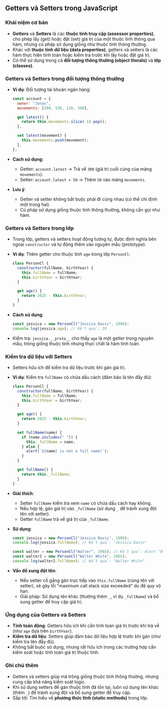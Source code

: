 ## Getters và Setters trong JavaScript

### Khái niệm cơ bản

- **Getters** và **Setters** là các **thuộc tính truy cập (assessor properties)**, cho phép lấy (get) hoặc đặt (set) giá trị của một thuộc tính thông qua hàm, nhưng cú pháp sử dụng giống như thuộc tính thông thường.
- Khác với **thuộc tính dữ liệu (data properties)**, getters và setters là các hàm thực hiện tính toán hoặc kiểm tra trước khi lấy hoặc đặt giá trị.
- Có thể sử dụng trong cả **đối tượng thông thường (object literals)** và **lớp (classes)**.

### Getters và Setters trong đối tượng thông thường

- **Ví dụ**: Đối tượng tài khoản ngân hàng:

  ```javascript
  const account = {
    owner: "Jonas",
    movements: [200, 530, 120, 300],

    get latest() {
      return this.movements.slice(-1).pop();
    },

    set latest(movement) {
      this.movements.push(movement);
    },
  };
  ```

- **Cách sử dụng**:
  - Getter: `account.latest` → Trả về `300` (giá trị cuối cùng của mảng `movements`).
  - Setter: `account.latest = 50` → Thêm `50` vào mảng `movements`.
- **Lưu ý**:
  - Getter và setter không bắt buộc phải đi cùng nhau (có thể chỉ định một trong hai).
  - Cú pháp sử dụng giống thuộc tính thông thường, không cần gọi như hàm.

### Getters và Setters trong lớp

- Trong lớp, getters và setters hoạt động tương tự, được định nghĩa bên ngoài `constructor` và tự động thêm vào nguyên mẫu (prototype).
- **Ví dụ**: Thêm getter cho thuộc tính `age` trong lớp `PersonCl`:

  ```javascript
  class PersonCl {
    constructor(fullName, birthYear) {
      this.fullName = fullName;
      this.birthYear = birthYear;
    }

    get age() {
      return 2025 - this.birthYear;
    }
  }
  ```

- **Cách sử dụng**:
  ```javascript
  const jessica = new PersonCl("Jessica Davis", 1996);
  console.log(jessica.age); // Kết quả: 29
  ```
- Kiểm tra: `jessica.__proto__` cho thấy `age` là một getter trong nguyên mẫu, trông giống thuộc tính nhưng thực chất là hàm tính toán.

### Kiểm tra dữ liệu với Setters

- Setters hữu ích để kiểm tra dữ liệu trước khi gán giá trị.
- **Ví dụ**: Kiểm tra `fullName` có chứa dấu cách (đảm bảo là tên đầy đủ):

  ```javascript
  class PersonCl {
    constructor(fullName, birthYear) {
      this.fullName = fullName;
      this.birthYear = birthYear;
    }

    get age() {
      return 2025 - this.birthYear;
    }

    set fullName(name) {
      if (name.includes(" ")) {
        this._fullName = name;
      } else {
        alert(`${name} is not a full name!`);
      }
    }

    get fullName() {
      return this._fullName;
    }
  }
  ```

- **Giải thích**:
  - Setter `fullName` kiểm tra xem `name` có chứa dấu cách hay không.
  - Nếu hợp lệ, gán giá trị vào `_fullName` (sử dụng `_` để tránh xung đột tên với setter).
  - Getter `fullName` trả về giá trị của `_fullName`.
- **Sử dụng**:

  ```javascript
  const jessica = new PersonCl("Jessica Davis", 1996);
  console.log(jessica.fullName); // Kết quả: "Jessica Davis"

  const walter = new PersonCl("Walter", 1965); // Kết quả: Alert "Walter is not a full name!"
  const walter2 = new PersonCl("Walter White", 1965);
  console.log(walter2.fullName); // Kết quả: "Walter White"
  ```

- **Vấn đề xung đột tên**:
  - Nếu setter cố gắng gán trực tiếp vào `this.fullName` (cùng tên với setter), sẽ gây lỗi "maximum call stack size exceeded" do đệ quy vô hạn.
  - Giải pháp: Sử dụng tên khác (thường thêm `_`, ví dụ `_fullName`) và bổ sung getter để truy cập giá trị.

### Ứng dụng của Getters và Setters

- **Tính toán động**: Getters hữu ích khi cần tính toán giá trị trước khi trả về (như `age` dựa trên `birthYear`).
- **Kiểm tra dữ liệu**: Setters giúp đảm bảo dữ liệu hợp lệ trước khi gán (như kiểm tra tên đầy đủ).
- Không bắt buộc sử dụng, nhưng rất hữu ích trong các trường hợp cần kiểm soát hoặc tính toán giá trị thuộc tính.

### Ghi chú thêm

- Getters và setters giúp mã trông giống thuộc tính thông thường, nhưng cung cấp khả năng kiểm soát logic.
- Khi sử dụng setters để gán thuộc tính đã tồn tại, luôn sử dụng tên khác (thêm `_`) để tránh xung đột và bổ sung getter để truy cập.
- Sắp tới: Tìm hiểu về **phương thức tĩnh (static methods)** trong lớp.
